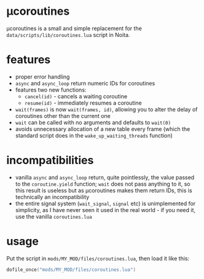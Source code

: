 μcoroutines
===
μcoroutines is a small and simple replacement for the `data/scripts/lib/coroutines.lua` script in Noita.

features
===
- proper error handling
- `async` and `async_loop` return numeric IDs for coroutines
- features two new functions:
    - `cancel(id)` - cancels a waiting coroutine
    - `resume(id)` - immediately resumes a coroutine
- `wait(frames)` is now `wait(frames, id)`, allowing you to alter the delay of coroutines other than the current one
- `wait` can be called with no arguments and defaults to `wait(0)`
- avoids unnecessary allocation of a new table every frame (which the standard script does in the `wake_up_waiting_threads` function)

incompatibilities
===
- vanilla `async` and `async_loop` return, quite pointlessly, the value passed to the `coroutine.yield` function; `wait` does not pass anything to it, so this result is useless but as μcoroutines makes them return IDs, this is technically an incompatibility
- the entire signal system (`wait_signal`, `signal` etc) is unimplemented for simplicity, as I have never seen it used in the real world - if you need it, use the vanilla `coroutines.lua`

usage
===
Put the script in `mods/MY_MOD/files/coroutines.lua`, then load it like this:

```lua
dofile_once("mods/MY_MOD/files/coroutines.lua")
```
